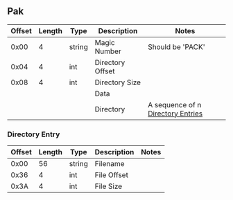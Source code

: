 ## Pak

| Offset  | Length | Type     | Description      | Notes           |
|---------|--------|----------|------------------|-----------------|
| 0x00    | 4      | string   | Magic Number     | Should be 'PACK'|
| 0x04    | 4      | int      | Directory Offset |                 |
| 0x08    | 4      | int      | Directory Size   |                 |
|         |        |          | Data             |                 |
|         |        |          | Directory        | A sequence of n [Directory Entries](#directory)                |

### Directory Entry

| Offset  | Length | Type     | Description       | Notes |
|---------|--------|----------|-------------------|-------|
| 0x00    | 56     | string   | Filename          |       |
| 0x36    | 4      | int      | File Offset       |       |
| 0x3A    | 4      | int      | File Size         |       |
